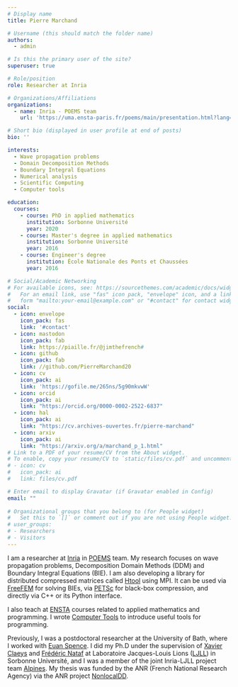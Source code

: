 ```yaml
---
# Display name
title: Pierre Marchand

# Username (this should match the folder name)
authors:
  - admin

# Is this the primary user of the site?
superuser: true

# Role/position
role: Researcher at Inria

# Organizations/Affiliations
organizations:
  - name: Inria - POEMS team
    url: 'https://uma.ensta-paris.fr/poems/main/presentation.html?lang=en'

# Short bio (displayed in user profile at end of posts)
bio: ''

interests:
  - Wave propagation problems
  - Domain Decomposition Methods
  - Boundary Integral Equations
  - Numerical analysis
  - Scientific Computing
  - Computer tools

education:
  courses:
    - course: PhD in applied mathematics
      institution: Sorbonne Université
      year: 2020
    - course: Master's degree in applied mathematics
      institution: Sorbonne Université
      year: 2016
    - course: Engineer's degree
      institution: École Nationale des Ponts et Chaussées
      year: 2016

# Social/Academic Networking
# For available icons, see: https://sourcethemes.com/academic/docs/widgets/#icons
#   For an email link, use "fas" icon pack, "envelope" icon, and a link in the
#   form "mailto:your-email@example.com" or "#contact" for contact widget.
social:
  - icon: envelope
    icon_pack: fas
    link: '#contact'
  - icon: mastodon
    icon_pack: fab
    link: https://piaille.fr/@jimthefrench#
  - icon: github
    icon_pack: fab
    link: //github.com/PierreMarchand20
  - icon: cv
    icon_pack: ai
    link: 'https://gofile.me/265ns/5g90mkvwW'
  - icon: orcid
    icon_pack: ai
    link: "https://orcid.org/0000-0002-2522-6837"
  - icon: hal
    icon_pack: ai
    link: "https://cv.archives-ouvertes.fr/pierre-marchand"
  - icon: arxiv
    icon_pack: ai
    link: "https://arxiv.org/a/marchand_p_1.html" 
# Link to a PDF of your resume/CV from the About widget.
# To enable, copy your resume/CV to `static/files/cv.pdf` and uncomment the lines below.  
# - icon: cv
#   icon_pack: ai
#   link: files/cv.pdf

# Enter email to display Gravatar (if Gravatar enabled in Config)
email: ""
  
# Organizational groups that you belong to (for People widget)
#   Set this to `[]` or comment out if you are not using People widget.  
# user_groups:
# - Researchers
# - Visitors
---
```


I am a researcher at [Inria](https://www.inria.fr/fr) in [POEMS](https://uma.ensta-paris.fr/poems/main/presentation.html?lang=en) team. My research focuses on wave propagation problems, Decomposition Domain Methods (DDM) and Boundary Integral Equations (BIE). I am also developing a library for distributed compressed matrices called [Htool](https://htool-documentation.readthedocs.io/en/latest/) using MPI. It can be used via [FreeFEM](https://freefem.org) for solving BIEs, via [PETSc](https://www.mcs.anl.gov/petsc/) for black-box compression, and directly via C++ or its Python interface.

I also teach at [ENSTA](https://www.ensta-paris.fr) courses related to applied mathematics and programming. I wrote [Computer Tools](https://pmarchand.pages.math.cnrs.fr/computertools) to introduce useful tools for programming.

Previously, I was a postdoctoral researcher at the University of Bath, where I worked with [Euan Spence](http://people.bath.ac.uk/eas25/). I did my Ph.D under the supervision of [Xavier Claeys](https://www.ljll.math.upmc.fr/~claeys/) and [Frédéric Nataf](https://www.ljll.math.upmc.fr/nataf/) at Laboratoire Jacques-Louis Lions ([LJLL](https://www.ljll.math.upmc.fr)) in Sorbonne Université, and I was a member of the joint Inria-LJLL project team [Alpines](https://team.inria.fr/alpines/). My thesis was funded by the ANR (French National Research Agency) via the ANR project [NonlocalDD](https://www.ljll.math.upmc.fr/~claeys/nonlocaldd/index.html).
